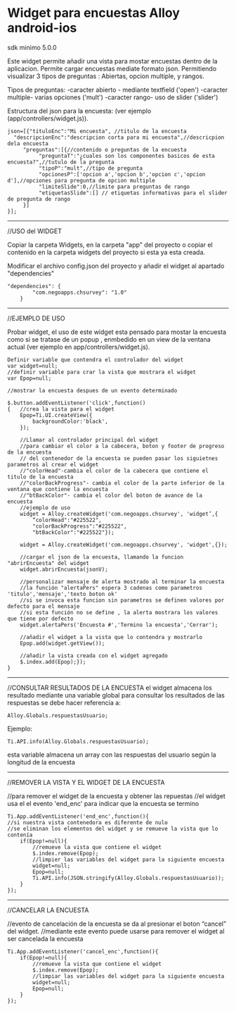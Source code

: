 Widget para encuestas Alloy android-ios
=======================================
 sdk minimo 5.0.0

Este widget permite añadir una vista para mostar encuestas dentro de la aplicacion.
Permite cargar encuestas mediate formato json.
Permitiendo visualizar 3 tipos de preguntas : Abiertas, opcion multiple, y rangos.

Tipos de preguntas:
-caracter abierto - mediante textfield ('open')
-caracter multiple- varias opciones ('mult')
-caracter rango- uso de slider ('slider')

Estructura del json para la encuesta:
(ver ejemplo (app/controllers/widget.js)).
```
json=[{"tituloEnc":"Mi encuesta", //titulo de la encuesta
  "descripcionEnc":"descripcion corta para mi encuesta",//descricpion dela encuesta
     "preguntas":[{//contenido o preguntas de la encuesta
          "preguntaT":"¿cuales son los componentes basicos de esta encuesta?",//tutulo de la pregunta
          "tipoP":"mult",//tipo de pregunta
          "opcionesP":['opcion a','opcion b','opcion c','opcion d'],//opciones para pregunta de opcion multiple
          "limiteSlide":0,//limite para preguntas de rango
          "etiquetasSlide":[] // etiquetas informativas para el slider de pregunta de rango
	 }]
}];
```
____________________________________________________________________________
//USO del WIDGET

Copiar la carpeta Widgets, en la carpeta "app" del proyecto o copiar el contenido 
en la carpeta widgets del proyecto si esta ya esta creada.

Modificar el archivo config.json del proyecto y añadir el widget al apartado "dependencies"
```
"dependencies": {
		"com.negoapps.chsurvey": "1.0"
	}
```
______________________________________________________________________________	
//EJEMPLO DE USO

Probar widget, el uso de este widget esta pensado para mostar la encuesta como si se tratase
de un popup , enmbedido en un view de la ventana actual
(ver ejemplo en app/controllers/widget.js).

```
Definir variable que contendra el controlador del widget 
var widget=null;
//definir variable para crar la vista que mostrara el widget
var Epop=null;

//mostrar la encuesta despues de un evento determinado

$.button.addEventListener('click',function()
{	//crea la vista para el widget
	Epop=Ti.UI.createView({
		backgroundColor:'black',
	});
	
	//Llamar al controlador principal del widget
	//para cambiar el color a la cabecera, boton y footer de progreso de la encuesta
	// del contenedor de la encuesta se pueden pasar los siguietnes parametros al crear el widget
	//"colorHead"-cambia el color de la cabecera que contiene el titulo de la encuesta
	//"colorBackProgress"- cambia el color de la parte inferior de la ventana que contiene la encuesta
	//"btBackColor"- cambia el color del boton de avance de la encuesta
	//ejemplo de uso
	widget = Alloy.createWidget('com.negoapps.chsurvey', 'widget’,{
		“colorHead":"#225522",
		"colorBackProgress":"#225522",
		"btBackColor":"#225522"}); 
	
	widget = Alloy.createWidget('com.negoapps.chsurvey', 'widget',{});
	
	//cargar el json de la encuesta, llamando la funcion "abrirEncuesta" del widget
	widget.abrirEncuesta(jsonV);
	
	//personalizar mensaje de alerta mostrado al terminar la encuesta
	//la función "alertaPers" espera 3 cadenas como parametros 'titulo','mensaje','texto boton ok'
	//si se invoca esta funcion sin parametros se definen valores por defecto para el mensaje
	//si esta función no se define , la alerta mostrara los valores que tiene por defecto
	widget.alertaPers('Encuesta #','Termino la encuesta','Cerrar');
	
	//añadir el widget a la vista que lo contendra y mostrarlo
	Epop.add(widget.getView());
	
	//añadir la vista creada con el widget agregado
	$.index.add(Epop);});
}
```
_____________________________________________________________________________
//CONSULTAR RESULTADOS DE LA ENCUESTA
el widget almacena los resultado mediante una variable global 
para consultar los resultados de las respuestas se debe hacer referencia a:
```
Alloy.Globals.respuestasUsuario;
```
Ejemplo:
```
Ti.API.info(Alloy.Globals.respuestasUsuario);
```
esta variable almacena un array con las respuestas del usuario según la longitud de la encuesta

______________________________________________________________________________

//REMOVER LA VISTA Y EL WIDGET DE LA ENCUESTA

//para remover el widget de la encuesta y obtener las repuestas
//el widget usa el el evento 'end_enc' para indicar que la encuesta se termino

```
Ti.App.addEventListener('end_enc',function(){
//si nuestra vista contenedora es diferente de nulo 
//se eliminan los elementos del widget y se remueve la vista que lo contenía
	if(Epop!=null){
		//remueve la vista que contiene el widget
		$.index.remove(Epop);
		//limpier las variables del widget para la siguiente encuesta
		widget=null;
		Epop=null;
		Ti.API.info(JSON.stringify(Alloy.Globals.respuestasUsuario));
	}
});
```
________________________________________________________________________________
//CANCELAR LA ENCUESTA

//evento de cancelación de la encuesta se da al presionar el boton “cancel” del widget.
//mediante este evento puede usarse para remover el widget al ser cancelada la encuesta
```
Ti.App.addEventListener('cancel_enc',function(){
	if(Epop!=null){
		//remueve la vista que contiene el widget
		$.index.remove(Epop);
		//limpiar las variables del widget para la siguiente encuesta
		widget=null;
		Epop=null;
	}
});
```
